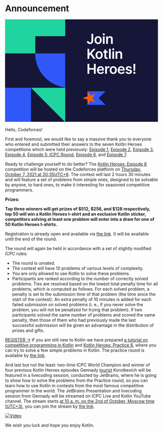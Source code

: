 # Announcement

![](images/dc3d601ff391e638c1f2b20ec167083978099bbe.png)

Hello, Codeforces!

First and foremost, we would like to say a massive thank you to everyone who entered and submitted their answers to the seven Kotlin Heroes competitions which were held previously: [Episode 1](https://codeforces.com/contests/1170), [Episode 2](https://codeforces.com/contests/1211), [Episode 3](https://codeforces.com/contests/1297), [Episode 4](https://codeforces.com/contests/1346), [Episode 5: ICPC Round](https://codeforces.com/contest/1431), [Episode 6](https://codeforces.com/contest/1488), and [Episode 7](https://codeforces.com/contest/1533).

Ready to challenge yourself to do better? The [Kotlin Heroes: Episode 8](https://codeforces.com/contest/1571 "Kotlin Heroes: Episode 8") competition will be hosted on the Codeforces platform on [Thursday, October 7, 2021 at 20:35UTC+6](https://codeforces.com/https://www.timeanddate.com/worldclock/fixedtime.html?day=7&month=10&year=2021&hour=17&min=35&sec=0&p1=166). The contest will last 2 hours 30 minutes and will feature a set of problems from simple ones, designed to be solvable by anyone, to hard ones, to make it interesting for seasoned competitive programmers. 

**Prizes:**

**Top three winners will get prizes of $512, $256, and $128 respectively, top 50 will win a Kotlin Heroes t-shirt and an exclusive Kotlin sticker, competitors solving at least one problem will enter into a draw for one of 50 Kotlin Heroes t-shirts.**

Registration is already open and available via [the link](https://codeforces.com/contests/1570,1571). It will be available until the end of the round.

The round will again be held in accordance with a set of slightly modified ICPC rules:

 * The round is unrated.
* The contest will have 10 problems of various levels of complexity.
* You are only allowed to use Kotlin to solve these problems.
* Participants are ranked according to the number of correctly solved problems. Ties are resolved based on the lowest total penalty time for all problems, which is computed as follows. For each solved problem, a penalty is set to the submission time of that problem (the time since the start of the contest). An extra penalty of 10 minutes is added for each failed submission on solved problems (i. e., if you never solve the problem, you will not be penalized for trying that problem). If two participants solved the same number of problems and scored the same penalty, then those of them who had previously made the last successful submission will be given an advantage in the distribution of prizes and gifts.

  

 [REGISTER →](https://codeforces.com/contests/1570,1571)  If you are still new to Kotlin we have prepared [a tutorial on competitive programming in Kotlin](https://codeforces.com/https://kotlinlang.org/docs/tutorials/competitive-programming.html) and [Kotlin Heroes: Practice 8](https://codeforces.com/contest/1570 "Kotlin Heroes: Practice 8"), where you can try to solve a few simple problems in Kotlin. The practice round is available by [the link](https://codeforces.com/contests/1570).

And last but not the least: two-time ICPC World Champion and winner of four previous Kotlin Heroes episodes Gennady [tourist](https://codeforces.com/profile/tourist "Legendary Grandmaster tourist") Korotkevich will be featured in a livecoding session, conducted by JetBrains, where he is going to show how to solve the problems from the Practice round, so you can learn how to use Kotlin in contests from the most famous competitive programmer in the world. The JetBrains Presentation and livecoding session from Gennady will be streamed on ICPC Live and Kotlin YouTube channel. The stream starts [at 10 a. m. on the 2nd of October, Moscow time (UTC+3)](https://codeforces.com/https://www.timeanddate.com/worldclock/fixedtime.html?day=2&month=10&year=2021&hour=10&min=00&sec=0&p1=166), you can join the stream by [the link](https://codeforces.com/https://www.youtube.com/watch?v=MQV0lAM2I5A&ab_channel=KotlinbyJetBrains).

[![Video](https://img.youtube.com/vi/MQV0lAM2I5A/0.jpg)](https://www.youtube.com/watch?v=MQV0lAM2I5A)



We wish you luck and hope you enjoy Kotlin.

